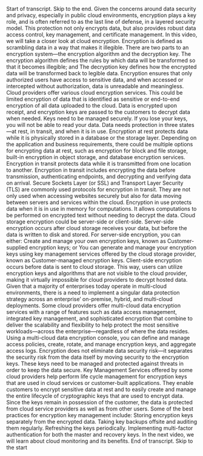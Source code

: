 Start of transcript. Skip to the end.
Given the concerns around data security and privacy, especially in public cloud environments,
encryption plays a key role, and is often referred to as the last line of defense, in
a layered security model.
This protection not only encrypts data, but also provides robust data access control,
key management, and certificate management.
In this video, we will take a closer look at cloud encryption.
Encryption is defined as scrambling data in a way that makes it illegible.
There are two parts to an encryption system—the encryption algorithm and the decryption key.
The encryption algorithm defines the rules by which data will be transformed so that
it becomes illegible; and The decryption key defines how the encrypted
data will be transformed back to legible data.
Encryption ensures that only authorized users have access to sensitive data, and when accessed
or intercepted without authorization, data is unreadable and meaningless.
Cloud providers offer various cloud encryption services.
This could be limited encryption of data that is identified as sensitive or end-to-end encryption
of all data uploaded to the cloud.
Data is encrypted upon receipt, and encryption keys are passed to the customers to decrypt
data when needed.
Keys need to be managed securely.
If you lose your keys, you will not be able to read your data.
Data needs protection in three states—at rest, in transit, and when it is in use.
Encryption at rest protects data while it is physically stored in a database or the
storage layer.
Depending on the application and business requirements, there could be multiple options
for encrypting data at rest, such as encryption for block and file storage, built-in encryption
in object storage, and database encryption services.
Encryption in transit protects data while it is transmitted from one location to another.
Encryption in transit includes encrypting the data before transmission, authenticating
endpoints, and decrypting and verifying data on arrival.
Secure Sockets Layer (or SSL) and Transport Layer Security (TLS) are commonly used protocols
for encryption in transit.
They are not only used when accessing websites securely but also for data moving between
servers and services within the cloud.
Encryption in use protects data when it is in use in memory for computations.
It allows computations to be performed on encrypted text without needing to decrypt
the data.
Cloud storage encryption could be server-side or client-side.
Server-side encryption occurs after cloud storage receives your data, but before the
data is written to disk and stored.
For server-side encryption, you can either: Create and manage your own encryption keys,
known as Customer-supplied encryption keys; or You can generate and manage your encryption
keys using key management services offered by the cloud storage provider, known as Customer-managed
encryption keys.
Client-side encryption occurs before data is sent to cloud storage.
This way, users can utilize encryption keys and algorithms that are not visible to the
cloud provider, making it virtually impossible for cloud providers to decrypt hosted data.
Given that a majority of enterprises today operate in multi-cloud environments, there
is a need to implement a singular data protection strategy across an enterprise’ on-premise,
hybrid, and multi-cloud deployments.
Some cloud providers offer multi-cloud data encryption services with a range of features
such as data access management, integrated key management, and sophisticated encryption
that combine to deliver the scalability and flexibility to help protect the most sensitive
workloads—across the enterprise—regardless of where the data resides.
Using a multi-cloud data encryption console, you can define and manage access policies,
create, rotate, and manage encryption keys, and aggregate access logs.
Encryption does not eliminate data security risk—it separates the security risk from
the data itself by moving security to the encryption keys.
These keys need to be managed and protected against threats in order to keep the data
secure.
Key Management Services offered by some cloud providers help perform life cycle management
for encryption keys that are used in cloud services or customer-built applications.
They enable customers to encrypt sensitive data at rest and to easily create and manage
the entire lifecycle of cryptographic keys that are used to encrypt data.
Since the keys remain in possession of the customer, the data is protected from cloud
service providers as well as from other users.
Some of the best practices for encryption key management include:
Storing encryption keys separately from the encrypted data.
Taking key backups offsite and auditing them regularly.
Refreshing the keys periodically.
Implementing multi-factor authentication for both the master and recovery keys.
In the next video, we will learn about cloud monitoring and its benefits.
End of transcript. Skip to the start

